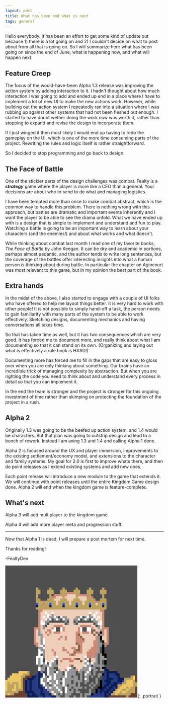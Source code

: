 ```yaml
---
layout: post
title: What has been and what is next
tags: general
---
```


Hello everybody. It has been an effort to get some kind of update out because 1) there is a lot going on and 2) I couldn't decide on what to post about from all that is going on. So I will summarize here what has been going on since the end of June, what is happening now, and what will happen next.

## Feature Creep

The focus of the would-have-been Alpha 1.3 release was improving the action system by adding interaction to it. I hadn't thought about how much interaction I was going to add and ended up end in a place where I have to implement a lot of new UI to make the new actions work. However, while building out the action system I repeatedly ran into a situation where I was rubbing up against other systems that had not been fleshed out enough. I started to have doubt wether doing the work now was worth it, rather than stopping to expand and revise the design to incorporate them.

If I just winged it then most likely I would end up having to redo the gameplay on the UI, which is one of the more time consuming parts of the project. Rewriting the rules and logic itself is rather straightforward.

So I decided to stop programming and go back to design.

## The Face of Battle

One of the stickier parts of the design challenges was combat. Fealty is a ***strategy*** game where the player is more like a CEO than a general. Your decisions are about who to send to do what and managing logistics.

I have been tempted more than once to make combat abstract, which is the common way to handle this problem. There is nothing wrong with this approach, but battles are dramatic and important events inherently and I want the player to be able to see the drama unfold. What we have ended up with is a design that is simple to implement and understand and fun to play. Watching a battle is going to be an important way to learn about your characters (and the enemies!) and about what works and what doesn't.

While thinking about combat last month I read one of my favorite books, *The Face of Battle* by John Keegan. It can be dry and academic in portions, perhaps almost pedantic, and the author tends to write long sentences, but the coverage of the battles offer interesting insights into what a human person is thinking about during battle. In particular the chapter on Agincourt was most relevant to this game, but in my opinion the best part of the book.

## Extra hands

In the midst of the above, I also started to engage with a couple of UI folks who have offered to help me layout things better. It is very hard to work with other people! It is not possible to simply hand-off a task, the person needs to gain familiarity with many parts of the system to be able to work effectively. Sketching designs, documenting mechanics and having conversations all takes time.

So that has taken time as well, but it has two consequences which are very good. It has forced me to document more, and really think about what I am documenting so that it can stand on its own. (Organizing and laying out what is effectively a rule book is HARD!)

Documenting more has forced me to fill in the gaps that are easy to gloss over when you are only thinking about something. Our brains have an incredible trick of managing complexity by abstraction. But when you are righting the code you need to think about and understand every process in detail so that you can implement it.

In the end the team is stronger and the project is stronger for this ongoing investment of time rather than skimping on protecting the foundation of the project in a rush.

## Alpha 2

Originally 1.3 was going to be the beefed up action system, and 1.4 would be characters. But that plan was going to outstrip design and lead to a bunch of rework. Instead I am axing 1.3 and 1.4 and calling Alpha 1 done.

Alpha 2 is focused around the UX and player immersion, improvements to the existing settlement/economy model, and extensions to the character and family systems. My goal for 2.0 is first to improve whats there, and then do point releases as I extend existing systems and add new ones.

Each point release will introduce a new module to the game that extends it. We will continue with point releases until the entire Kingdom Game design done. Alpha 2 will end when the kingdom game is feature-complete.

## What's next

Alpha 3 will add multiplayer to the kingdom game.

Alpha 4 will add more player meta and progression stuff.

---

Now that Alpha 1 is dead, I will prepare a post mortem for next time.

Thanks for reading!

-FealtyDev

![FealtyDevPortrait](/public/images/fealtydevportrait.jpeg){: .portrait }